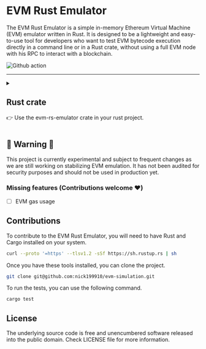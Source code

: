 
# EVM Rust Emulator

The EVM Rust Emulator is a simple in-memory Ethereum Virtual Machine (EVM) emulator written in Rust. It is designed to be a lightweight and easy-to-use tool for developers who want to test EVM bytecode execution directly in a command line or in a Rust crate, without using a full EVM node with his RPC to interact with a blockchain.

![Github action](https://github.com/Yashiru/evm-rs-emulator/workflows/CI/badge.svg)

***
<details>
  <summary>
    <h2>Rust crate</h2>
    <p>👉 Use the evm-rs-emulator crate in your rust project.</p>
  </summary>

  ## Install crate
  ```bash
  cargo add evm-rs-emulator
  ```

  ## Usage
  ```rust
  use evm_rs_emulator::Runner;

  fn main() {
    let caller = [
      0x00, 0x00, 0x00, 0x00, 0x00, 0x00, 0x00, 0x00, 0x00, 0x00, 0x00, 0x00, 0x00, 0x00, 0x00,
      0x00, 0x00, 0xc4, 0x11, 0xe8,
    ];
    let origin: Option<[u8; 20]> = None;
    let address: Option<[u8; 20]> = None;
    let value: Option<[u8; 32]> = None;
    let data: Option<Vec<u8>> = None;
    let bytecode: Vec<u8> = vec![0x60, 0xff, 0x60, 0xff];
    
    // Create a new interpreter
    let mut runner =
        Runner::new(caller, origin, address, value, data, None);

    // Run all the bytecode
    let _ = interpreter.interpret(bytecode, Some(255), true);

    // Or run the bytecode OPCODE by OPCODE
    runner.bytecode = bytecode;
    runner.debug_level = Some(255);
    // Run the first 3 opcodes
    let _ = runner.interpret_op_code(runner.bytecode[runner.pc]);
    let _ = runner.interpret_op_code(runner.bytecode[runner.pc]);
    let _ = runner.interpret_op_code(runner.bytecode[runner.pc]);
  }
  ```
</details>



## 🚧 Warning 🚧
This project is currently experimental and subject to frequent changes as we are still working on stabilizing EVM emulation.
It has not been audited for security purposes and should not be used in production yet.

### Missing features (Contributions welcome ❤️)
- [ ] EVM gas usage

## Contributions

To contribute to the EVM Rust Emulator, you will need to have Rust and Cargo installed on your system. 
```bash
curl --proto '=https' --tlsv1.2 -sSf https://sh.rustup.rs | sh
```

Once you have these tools installed, you can clone the project.
```bash
git clone git@github.com:nick199910/evm-simulation.git
```

To run the tests, you can use the following command.
```bash
cargo test
```

## License

The underlying source code is free and unencumbered software released into the public domain. Check LICENSE file for more information.
